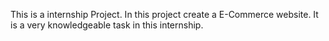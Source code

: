 This is a internship Project. In this project create a E-Commerce website. It is a very knowledgeable task in this internship.
